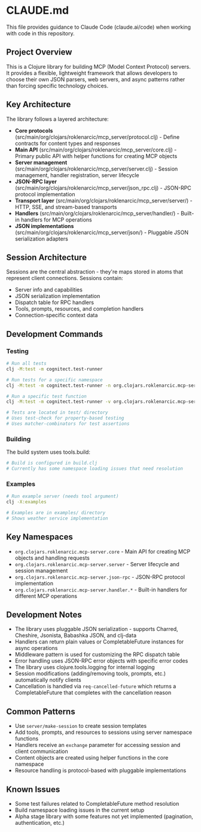 # CLAUDE.md

This file provides guidance to Claude Code (claude.ai/code) when working with code in this repository.

## Project Overview

This is a Clojure library for building MCP (Model Context Protocol) servers. It provides a flexible, lightweight framework that allows developers to choose their own JSON parsers, web servers, and async patterns rather than forcing specific technology choices.

## Key Architecture

The library follows a layered architecture:

- **Core protocols** (src/main/org/clojars/roklenarcic/mcp_server/protocol.clj) - Define contracts for content types and responses
- **Main API** (src/main/org/clojars/roklenarcic/mcp_server/core.clj) - Primary public API with helper functions for creating MCP objects
- **Server management** (src/main/org/clojars/roklenarcic/mcp_server/server.clj) - Session management, handler registration, server lifecycle
- **JSON-RPC layer** (src/main/org/clojars/roklenarcic/mcp_server/json_rpc.clj) - JSON-RPC protocol implementation
- **Transport layer** (src/main/org/clojars/roklenarcic/mcp_server/server/) - HTTP, SSE, and stream-based transports
- **Handlers** (src/main/org/clojars/roklenarcic/mcp_server/handler/) - Built-in handlers for MCP operations
- **JSON implementations** (src/main/org/clojars/roklenarcic/mcp_server/json/) - Pluggable JSON serialization adapters

## Session Architecture

Sessions are the central abstraction - they're maps stored in atoms that represent client connections. Sessions contain:
- Server info and capabilities
- JSON serialization implementation
- Dispatch table for RPC handlers
- Tools, prompts, resources, and completion handlers
- Connection-specific context data

## Development Commands

### Testing
```bash
# Run all tests
clj -M:test -m cognitect.test-runner

# Run tests for a specific namespace
clj -M:test -m cognitect.test-runner -n org.clojars.roklenarcic.mcp-server.core-test

# Run a specific test function
clj -M:test -m cognitect.test-runner -v org.clojars.roklenarcic.mcp-server.core-test/request-exchange-test

# Tests are located in test/ directory
# Uses test-check for property-based testing
# Uses matcher-combinators for test assertions
```

### Building
The build system uses tools.build:
```bash
# Build is configured in build.clj
# Currently has some namespace loading issues that need resolution
```

### Examples
```bash
# Run example server (needs tool argument)
clj -X:examples

# Examples are in examples/ directory
# Shows weather service implementation
```

## Key Namespaces

- `org.clojars.roklenarcic.mcp-server.core` - Main API for creating MCP objects and handling requests
- `org.clojars.roklenarcic.mcp-server.server` - Server lifecycle and session management
- `org.clojars.roklenarcic.mcp-server.json-rpc` - JSON-RPC protocol implementation
- `org.clojars.roklenarcic.mcp-server.handler.*` - Built-in handlers for different MCP operations

## Development Notes

- The library uses pluggable JSON serialization - supports Charred, Cheshire, Jsonista, Babashka JSON, and clj-data
- Handlers can return plain values or CompletableFuture instances for async operations
- Middleware pattern is used for customizing the RPC dispatch table
- Error handling uses JSON-RPC error objects with specific error codes
- The library uses clojure.tools.logging for internal logging
- Session modifications (adding/removing tools, prompts, etc.) automatically notify clients
- Cancellation is handled via `req-cancelled-future` which returns a CompletableFuture that completes with the cancellation reason

## Common Patterns

- Use `server/make-session` to create session templates
- Add tools, prompts, and resources to sessions using server namespace functions
- Handlers receive an `exchange` parameter for accessing session and client communication
- Content objects are created using helper functions in the core namespace
- Resource handling is protocol-based with pluggable implementations

## Known Issues

- Some test failures related to CompletableFuture method resolution
- Build namespace loading issues in the current setup
- Alpha stage library with some features not yet implemented (pagination, authentication, etc.)